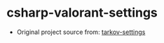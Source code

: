 # csharp-valorant-settings

- Original project source from: [tarkov-settings](https://github.com/incheon-kim/tarkov-settings)

